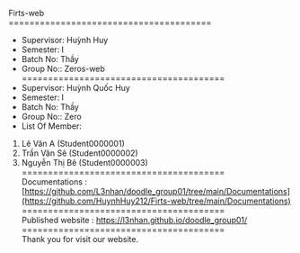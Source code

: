 Firts-web
<br>=======================================<br>
+ Supervisor: Huỳnh Huy
+ Semester: I
+ Batch No: Thầy
+ Group No:: Zeros-web
<br>=======================================
+ Supervisor: Huỳnh Quốc Huy
+ Semester: I
+ Batch No: Thầy
+ Group No:: Zero
+ List Of Member:
1. Lê Văn A (Student0000001)
2. Trần Văn Sê (Student0000002)
3. Nguyễn Thị Bê (Student0000003)
<br>=======================================<br>
Documentations : [https://github.com/L3nhan/doodle_group01/tree/main/Documentations](https://github.com/HuynhHuy212/Firts-web/tree/main/Documentations)
<br>=======================================<br>
Published website : https://l3nhan.github.io/doodle_group01/
<br>=======================================<br>
Thank you for visit our website.
